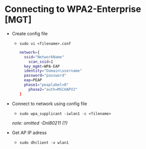 # Connecting to WPA2-Enterprise [MGT]

- Create config file
    - `sudo vi <filename>.conf`
        
        ```bash
        network={
          ssid="NetworkName"
        	scan_ssid=1
          key_mgmt=WPA-EAP
          identity="Domain\username"
          password="password"
          eap=PEAP
          phase1="peaplabel=0"
        	phase2="auth=MSCHAPV2"
        }
        ```
        
- Connect to network using config file
    - `sudo wpa_supplicant -iwlan1 -c <filename>`
    
    *note: omitted -Dnl80211 (?)*
    
- Get AP IP adress
    - `sudo dhclient -v wlan1`